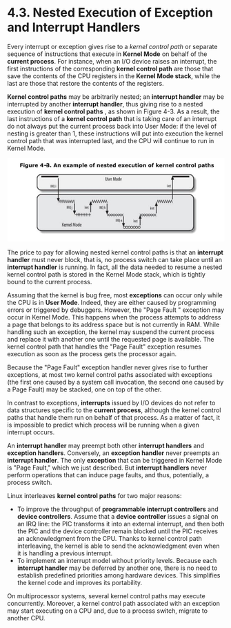 # 4.3. Nested Execution of Exception and Interrupt Handlers

Every interrupt or exception gives rise to a *kernel control path* or separate sequence of instructions that execute in **Kernel Mode** on behalf of the **current process**. For instance, when an I/O device raises an interrupt, the first instructions of the corresponding **kernel control path** are those that save the contents of the CPU registers in the **Kernel Mode stack**, while the last are those that restore the contents of the registers.

**Kernel control paths** may be arbitrarily nested; an **interrupt handler** may be interrupted by another **interrupt handler**, thus giving rise to a nested execution of **kernel control paths** , as shown in Figure 4-3. As a result, the last instructions of a **kernel control path** that is taking care of an interrupt do not always put the current process back into User Mode: if the level of nesting is greater than 1, these instructions will put into execution the kernel control path that was interrupted last, and the CPU will continue to run in Kernel Mode.

![](./Figure-4-3-An-example-of-nested-execution-of-kernel-control-paths.jpg)

The price to pay for allowing nested kernel control paths is that an **interrupt handler** must never block, that is, no process switch can take place until an **interrupt handler** is running. In fact, all the data needed to resume a nested kernel control path is stored in the Kernel Mode stack, which is tightly bound to the current process.

Assuming that the kernel is bug free, most **exceptions** can occur only while the CPU is in **User Mode**. Indeed, they are either caused by programming errors or triggered by debuggers. However, the "Page Fault " exception may occur in Kernel Mode. This happens when the process attempts to address a page that belongs to its address space but is not currently in RAM. While handling such an exception, the kernel may suspend the current process and replace it with another one until the requested page is available. The kernel control path that handles the "Page Fault" exception resumes execution as soon as the process gets the processor again.

Because the "Page Fault" exception handler never gives rise to further exceptions, at most two kernel control paths associated with exceptions (the first one caused by a system call invocation, the second one caused by a Page Fault) may be stacked, one on top of the other.

In contrast to exceptions, **interrupts** issued by I/O devices do not refer to data structures specific to the **current process**, although the kernel control paths that handle them run on behalf of that process. As a matter of fact, it is impossible to predict which process will be running when a given interrupt occurs.

An **interrupt handler** may preempt both other **interrupt handlers** and **exception handlers**. Conversely, an **exception handler** never preempts an **interrupt handler**. The only **exception** that can be triggered in Kernel Mode is "Page Fault," which we just described. But **interrupt handlers** never perform operations that can induce page faults, and thus, potentially, a process switch.

Linux interleaves **kernel control paths** for two major reasons:

- To improve the throughput of **programmable interrupt controllers** and **device controllers**. Assume that a **device controller** issues a signal on an IRQ line: the PIC transforms it into an external interrupt, and then both the PIC and the device controller remain blocked until the PIC receives an acknowledgment from the CPU. Thanks to kernel control path interleaving, the kernel is able to send the acknowledgment even when it is handling a previous interrupt.
- To implement an interrupt model without priority levels. Because each **interrupt handler** may be deferred by another one, there is no need to establish predefined priorities among hardware devices. This simplifies the kernel code and improves its portability.

On multiprocessor systems, several kernel control paths may execute concurrently. Moreover, a kernel control path associated with an exception may start executing on a CPU and, due to a process switch, migrate to another CPU.